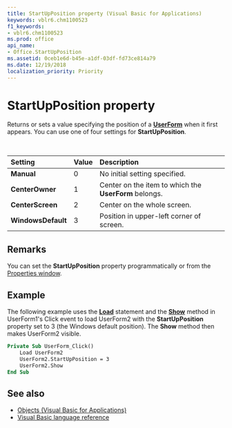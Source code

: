```yaml
---
title: StartUpPosition property (Visual Basic for Applications)
keywords: vblr6.chm1100523
f1_keywords:
- vblr6.chm1100523
ms.prod: office
api_name:
- Office.StartUpPosition
ms.assetid: 0ceb1e6d-b45e-a1df-03df-fd73ce814a79
ms.date: 12/19/2018
localization_priority: Priority
---
```



# StartUpPosition property

Returns or sets a value specifying the position of a **[UserForm](userform-window.md)** when it first appears.
You can use one of four settings for **StartUpPosition**.

<br/>

|Setting|Value|Description|
|:-----|:-----|:-----|
|**Manual**|0|No initial setting specified.|
|**CenterOwner**|1|Center on the item to which the **UserForm** belongs.|
|**CenterScreen**|2|Center on the whole screen.|
|**WindowsDefault**|3|Position in upper-left corner of screen.|

## Remarks

You can set the **StartUpPosition** property programmatically or from the [Properties window](properties-window.md).

## Example

The following example uses the **[Load](load-statement.md)** statement and the **[Show](show-method.md)** method in UserForm1's Click event to load UserForm2 with the **StartUpPosition** property set to 3 (the Windows default position). The **Show** method then makes UserForm2 visible.


```vb
Private Sub UserForm_Click()
    Load UserForm2
    UserForm2.StartUpPosition = 3
    UserForm2.Show
End Sub
```

## See also

- [Objects (Visual Basic for Applications)](../objects-visual-basic-for-applications.md)
- [Visual Basic language reference](visual-basic-language-reference.md)
